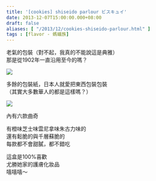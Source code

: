```yaml
---
title: '[cookies] shiseido parlour ビスキュイ'
date: 2013-12-07T15:00:00.000+08:00
draft: false
aliases: [ "/2013/12/cookies-shiseido-parlour.html" ]
tags : [flavor - 螞蟻族]
---
```


老氣的包裝（對不起，我真的不能說這是典雅）  
那是從1902年一直沿用至今的嗎？  

![](/images/shiseidoparlour1.jpg)

多餘的包裝紙，日本人就愛把東西包裝包裝  
（其實大多數華人的都是這樣嗎？）  

![](/images/shiseidoparlour.jpg)

內有六款曲奇  
  
有橙味芝士味雲尼拿味朱古力味的  
還有鬆脆的與千層蘇脆的  
每款都不會甜膩，都不錯吃  
  
這盒是100%喜歡  
尤勝她家的護膚化妝品  
嘻嘻嘻～
